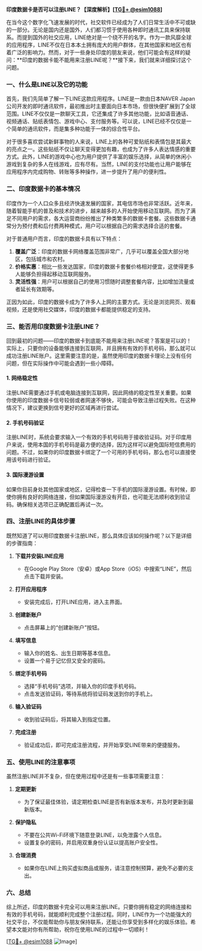 **印度数据卡是否可以注册LINE？【深度解析】[[TG💪+ @esim1088](https://t.me/s/esim1088)]**

在当今这个数字化飞速发展的时代，社交软件已经成为了人们日常生活中不可或缺的一部分。无论是国内还是国外，人们都习惯于使用各种即时通讯工具来保持联系。而提到国外的社交应用，LINE绝对是一个绕不开的名字。作为一款风靡全球的应用程序，LINE不仅在日本本土拥有庞大的用户群体，在其他国家和地区也有着广泛的影响力。然而，对于一些身处印度的朋友来说，他们可能会有这样的疑问：**印度的数据卡能不能用来注册LINE呢？**接下来，我们就来详细探讨这个问题。

### **一、什么是LINE以及它的功能**

首先，我们先简单了解一下LINE这款应用程序。LINE是一款由日本NAVER Japan公司开发的即时通讯软件，最初推出时主要面向日本市场，但很快便扩展到了全球范围。LINE不仅仅是一款聊天工具，它还集成了许多其他功能，比如语音通话、视频通话、贴纸表情包、游戏中心、支付服务等。可以说，LINE已经不仅仅是一个简单的通讯软件，而是集多种功能于一体的综合性平台。

对于很多喜欢尝试新鲜事物的人来说，LINE上的各种可爱贴纸和表情包是其最大的亮点之一。这些贴纸不仅让聊天变得更加有趣，也成为了许多人表达情感的重要方式。此外，LINE的游戏中心也为用户提供了丰富的娱乐选择，从简单的休闲小游戏到复杂的多人在线游戏，应有尽有。当然，LINE的支付功能也让用户能够在应用程序内完成购物、转账等多种操作，进一步提升了用户的便利性。

### **二、印度数据卡的基本情况**

印度作为一个人口众多且经济快速发展的国家，其电信市场也非常活跃。近年来，随着智能手机的普及和技术的进步，越来越多的人开始使用移动互联网。而为了满足不同用户的需求，各大运营商纷纷推出了种类繁多的数据卡套餐。这些数据卡通常分为预付费和后付费两种模式，用户可以根据自己的需求选择合适的套餐。

对于普通用户而言，印度的数据卡具有以下特点：

1. **覆盖广泛**：印度的数据卡网络覆盖范围非常广，几乎可以覆盖全国大部分地区，包括城市和农村。
2. **价格实惠**：相比一些发达国家，印度的数据卡套餐价格相对便宜，这使得更多人能够负担得起移动互联网服务。
3. **灵活性强**：用户可以根据自己的使用习惯随时调整套餐内容，比如增加流量或者延长有效期等。

正因为如此，印度的数据卡成为了许多人上网的主要方式。无论是浏览网页、观看视频，还是使用社交媒体，印度的数据卡都能提供稳定的支持。

### **三、能否用印度数据卡注册LINE？**

回到最初的问题——印度的数据卡到底能不能用来注册LINE呢？答案是可以的！实际上，只要你的设备能够连接到互联网，并且拥有有效的手机号码，那么就可以成功注册LINE账户。这里需要注意的是，虽然使用印度的数据卡理论上没有任何问题，但在实际操作中可能会遇到一些小障碍。

#### **1. 网络稳定性**
注册LINE需要通过手机或电脑连接到互联网，因此网络的稳定性至关重要。如果你使用的印度数据卡信号较弱或者网速不够快，可能会导致注册过程失败。在这种情况下，建议更换到信号更好的区域再进行尝试。

#### **2. 手机号码验证**
注册LINE时，系统会要求输入一个有效的手机号码用于接收验证码。对于印度用户来说，使用本国的手机号码是最方便的选择，因为这样可以避免国际短信费用的问题。不过，如果你的印度数据卡绑定了一个可用的手机号码，那么也可以直接使用该号码进行验证。

#### **3. 国际漫游设置**
如果你目前身处其他国家或地区，记得检查一下手机的国际漫游设置。有时候，即使你拥有良好的网络连接，但如果国际漫游没有开启，也可能无法顺利收到验证码。确保相关选项已正确配置后再试一次。

### **四、注册LINE的具体步骤**

既然知道了可以用印度数据卡注册LINE，那么具体应该如何操作呢？以下是详细的步骤指南：

1. **下载并安装LINE应用**
   - 在Google Play Store（安卓）或App Store（iOS）中搜索“LINE”，然后点击下载并安装。

2. **打开应用程序**
   - 安装完成后，打开LINE应用，进入主界面。

3. **创建新账户**
   - 点击屏幕上的“创建新账户”按钮。

4. **填写信息**
   - 输入你的姓名、出生日期等基本信息。
   - 设置一个易于记忆但又安全的密码。

5. **绑定手机号码**
   - 选择“手机号码”选项，并输入你的印度手机号码。
   - 点击发送验证码，等待系统将验证码发送到你的手机上。

6. **输入验证码**
   - 收到验证码后，将其输入到指定位置。

7. **完成注册**
   - 验证成功后，即可完成注册流程，并开始享受LINE带来的便捷服务。

### **五、使用LINE的注意事项**

虽然注册LINE并不复杂，但在使用过程中还是有一些事项需要注意：

1. **定期更新**
   - 为了保证最佳体验，请定期检查LINE是否有新版本发布，并及时更新到最新版本。

2. **保护隐私**
   - 不要在公共Wi-Fi环境下随意登录LINE，以免泄露个人信息。
   - 设置复杂的密码，并启用双重身份认证以提高账户安全性。

3. **合理消费**
   - 如果你在LINE上购买虚拟商品或服务，请注意控制预算，避免不必要的支出。

### **六、总结**

综上所述，印度的数据卡完全可以用来注册LINE。只要你拥有稳定的网络连接和有效的手机号码，就能顺利完成整个注册过程。同时，LINE作为一个功能强大的社交平台，不仅能帮助你与朋友保持联系，还能让你享受到多样化的娱乐体验。希望本文能对你有所帮助，祝你在使用LINE的过程中一切顺利！

[[TG💪+ @esim1088](https://t.me/s/esim1088) ![Image](https://i.postimg.cc/4NQfJmqS/Snipaste-2025-05-13-00-14-12.png)]